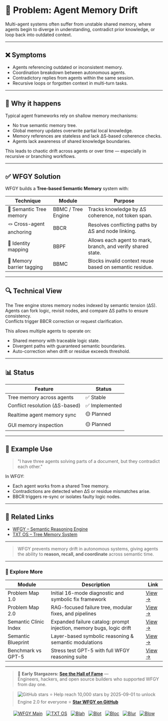 # 🧠 Problem: Agent Memory Drift

Multi-agent systems often suffer from unstable shared memory, where agents begin to diverge in understanding, contradict prior knowledge, or loop back into outdated context.

---

## ❌ Symptoms

- Agents referencing outdated or inconsistent memory.
- Coordination breakdown between autonomous agents.
- Contradictory replies from agents within the same session.
- Recursive loops or forgotten context in multi-turn tasks.

---

## 🧨 Why it happens

Typical agent frameworks rely on shallow memory mechanisms:

- No true semantic memory tree.
- Global memory updates overwrite partial local knowledge.
- Memory references are stateless and lack ΔS-based coherence checks.
- Agents lack awareness of shared knowledge boundaries.

This leads to chaotic drift across agents or over time — especially in recursive or branching workflows.

---

## ✅ WFGY Solution

WFGY builds a **Tree-based Semantic Memory** system with:

| Technique | Module | Purpose |
|----------|--------|---------|
| 🌲 Semantic Tree memory | BBMC / Tree Engine | Tracks knowledge by ΔS coherence, not token span. |
| 🪢 Cross-agent anchoring | BBCR | Resolves conflicting paths by ΔS and node linking. |
| 🧭 Identity mapping | BBPF | Allows each agent to mark, branch, and verify shared state. |
| 🧱 Memory barrier tagging | BBMC | Blocks invalid context reuse based on semantic residue. |

---

## 🔍 Technical View

The Tree engine stores memory nodes indexed by semantic tension (ΔS).  
Agents can fork logic, revisit nodes, and compare ΔS paths to ensure consistency.  
Conflicts trigger BBCR correction or request clarification.

This allows multiple agents to operate on:

- Shared memory with traceable logic state.
- Divergent paths with guaranteed semantic boundaries.
- Auto-correction when drift or residue exceeds threshold.

---

## 📊 Status

| Feature | Status |
|--------|--------|
| Tree memory across agents | ✅ Stable |
| Conflict resolution (ΔS-based) | ✅ Implemented |
| Realtime agent memory sync | 🟡 Planned |
| GUI memory inspection | 🟡 Planned |

---

## 🧪 Example Use

> "I have three agents solving parts of a document, but they contradict each other."

In WFGY:

- Each agent works from a shared Tree memory.
- Contradictions are detected when ΔS or residue mismatches arise.
- BBCR triggers re-sync or isolates faulty logic nodes.

---

## 🔗 Related Links

- [WFGY – Semantic Reasoning Engine](https://github.com/onestardao/WFGY)
- [TXT OS – Tree Memory System](https://github.com/onestardao/WFGY/tree/main/OS)

---

> WFGY prevents memory drift in autonomous systems, giving agents the ability to **reason, recall, and coordinate** across semantic time.

---

### 🧭 Explore More

| Module                | Description                                              | Link     |
|-----------------------|----------------------------------------------------------|----------|
| Problem Map 1.0       | Initial 16-mode diagnostic and symbolic fix framework    | [View →](https://github.com/onestardao/WFGY/edit/main/ProblemMap/README.md) |
| Problem Map 2.0       | RAG-focused failure tree, modular fixes, and pipelines   | [View →](https://github.com/onestardao/WFGY/blob/main/ProblemMap/rag-architecture-and-recovery.md) |
| Semantic Clinic Index | Expanded failure catalog: prompt injection, memory bugs, logic drift | [View →](./SemanticClinicIndex.md) |
| Semantic Blueprint    | Layer-based symbolic reasoning & semantic modulations   | [View →](https://github.com/onestardao/WFGY/tree/main/SemanticBlueprint/README.md) |
| Benchmark vs GPT-5    | Stress test GPT-5 with full WFGY reasoning suite         | [View →](https://github.com/onestardao/WFGY/tree/main/benchmarks/benchmark-vs-gpt5/README.md) |

---

> 👑 **Early Stargazers: [See the Hall of Fame](https://github.com/onestardao/WFGY/tree/main/stargazers)** —  
> Engineers, hackers, and open source builders who supported WFGY from day one.

> <img src="https://img.shields.io/github/stars/onestardao/WFGY?style=social" alt="GitHub stars"> ⭐ Help reach 10,000 stars by 2025-09-01 to unlock Engine 2.0 for everyone  ⭐ <strong><a href="https://github.com/onestardao/WFGY">Star WFGY on GitHub</a></strong>


<div align="center">

[![WFGY Main](https://img.shields.io/badge/WFGY-Main-red?style=flat-square)](https://github.com/onestardao/WFGY)
&nbsp;
[![TXT OS](https://img.shields.io/badge/TXT%20OS-Reasoning%20OS-orange?style=flat-square)](https://github.com/onestardao/WFGY/tree/main/OS)
&nbsp;
[![Blah](https://img.shields.io/badge/Blah-Semantic%20Embed-yellow?style=flat-square)](https://github.com/onestardao/WFGY/tree/main/OS/BlahBlahBlah)
&nbsp;
[![Blot](https://img.shields.io/badge/Blot-Persona%20Core-green?style=flat-square)](https://github.com/onestardao/WFGY/tree/main/OS/BlotBlotBlot)
&nbsp;
[![Bloc](https://img.shields.io/badge/Bloc-Reasoning%20Compiler-blue?style=flat-square)](https://github.com/onestardao/WFGY/tree/main/OS/BlocBlocBloc)
&nbsp;
[![Blur](https://img.shields.io/badge/Blur-Text2Image%20Engine-navy?style=flat-square)](https://github.com/onestardao/WFGY/tree/main/OS/BlurBlurBlur)
&nbsp;
[![Blow](https://img.shields.io/badge/Blow-Game%20Logic-purple?style=flat-square)](https://github.com/onestardao/WFGY/tree/main/OS/BlowBlowBlow)

</div>

